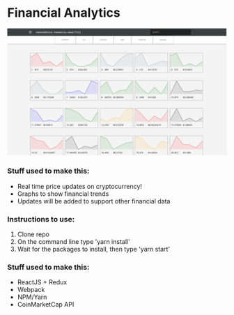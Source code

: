 # Financial Analytics




![Alt text](/assets/Work.png?raw=true "Home Page")


### Stuff used to make this:
 * Real time price updates on cryptocurrency!
 * Graphs to show financial trends
 * Updates will be added to support other financial data


### Instructions to use:
1) Clone repo
2) On the command line type 'yarn install'
3) Wait for the packages to install, then type 'yarn start'


### Stuff used to make this:

 * ReactJS + Redux
 * Webpack
 * NPM/Yarn
 * CoinMarketCap API
